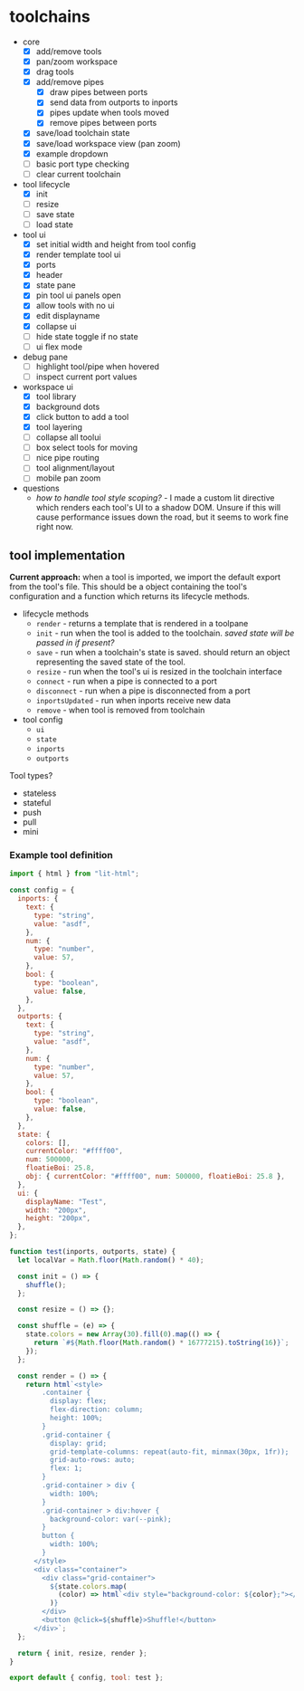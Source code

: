 # toolchains

- core
  - [x] add/remove tools
  - [x] pan/zoom workspace
  - [x] drag tools
  - [x] add/remove pipes
    - [x] draw pipes between ports
    - [x] send data from outports to inports
    - [x] pipes update when tools moved
    - [x] remove pipes between ports
  - [x] save/load toolchain state
  - [x] save/load workspace view (pan zoom)
  - [x] example dropdown
  - [ ] basic port type checking
  - [ ] clear current toolchain
- tool lifecycle
  - [x] init
  - [ ] resize
  - [ ] save state
  - [ ] load state
- tool ui
  - [x] set initial width and height from tool config
  - [x] render template tool ui
  - [x] ports
  - [x] header
  - [x] state pane
  - [x] pin tool ui panels open
  - [x] allow tools with no ui
  - [x] edit displayname
  - [x] collapse ui
  - [ ] hide state toggle if no state
  - [ ] ui flex mode
- debug pane
  - [ ] highlight tool/pipe when hovered
  - [ ] inspect current port values
- workspace ui
  - [x] tool library
  - [x] background dots
  - [x] click button to add a tool
  - [x] tool layering
  - [ ] collapse all toolui
  - [ ] box select tools for moving
  - [ ] nice pipe routing
  - [ ] tool alignment/layout
  - [ ] mobile pan zoom
- questions
  - _how to handle tool style scoping?_ - I made a custom lit directive which
    renders each tool's UI to a shadow DOM. Unsure if this will cause
    performance issues down the road, but it seems to work fine right now.

## tool implementation

**Current approach:** when a tool is imported, we import the default export from
the tool's file. This should be a object containing the tool's configuration and
a function which returns its lifecycle methods.

- lifecycle methods
  - `render` - returns a template that is rendered in a toolpane
  - `init` - run when the tool is added to the toolchain. _saved state will be
    passed in if present?_
  - `save` - run when a toolchain's state is saved. should return an object
    representing the saved state of the tool.
  - `resize` - run when the tool's ui is resized in the toolchain interface
  - `connect` - run when a pipe is connected to a port
  - `disconnect` - run when a pipe is disconnected from a port
  - `inportsUpdated` - run when inports receive new data
  - `remove` - when tool is removed from toolchain
- tool config
  - `ui`
  - `state`
  - `inports`
  - `outports`

Tool types?

- stateless
- stateful
- push
- pull
- mini

### Example tool definition

```js
import { html } from "lit-html";

const config = {
  inports: {
    text: {
      type: "string",
      value: "asdf",
    },
    num: {
      type: "number",
      value: 57,
    },
    bool: {
      type: "boolean",
      value: false,
    },
  },
  outports: {
    text: {
      type: "string",
      value: "asdf",
    },
    num: {
      type: "number",
      value: 57,
    },
    bool: {
      type: "boolean",
      value: false,
    },
  },
  state: {
    colors: [],
    currentColor: "#ffff00",
    num: 500000,
    floatieBoi: 25.8,
    obj: { currentColor: "#ffff00", num: 500000, floatieBoi: 25.8 },
  },
  ui: {
    displayName: "Test",
    width: "200px",
    height: "200px",
  },
};

function test(inports, outports, state) {
  let localVar = Math.floor(Math.random() * 40);

  const init = () => {
    shuffle();
  };

  const resize = () => {};

  const shuffle = (e) => {
    state.colors = new Array(30).fill(0).map(() => {
      return `#${Math.floor(Math.random() * 16777215).toString(16)}`;
    });
  };

  const render = () => {
    return html`<style>
        .container {
          display: flex;
          flex-direction: column;
          height: 100%;
        }
        .grid-container {
          display: grid;
          grid-template-columns: repeat(auto-fit, minmax(30px, 1fr));
          grid-auto-rows: auto;
          flex: 1;
        }
        .grid-container > div {
          width: 100%;
        }
        .grid-container > div:hover {
          background-color: var(--pink);
        }
        button {
          width: 100%;
        }
      </style>
      <div class="container">
        <div class="grid-container">
          ${state.colors.map(
            (color) => html`<div style="background-color: ${color};"></div>`
          )}
        </div>
        <button @click=${shuffle}>Shuffle!</button>
      </div>`;
  };

  return { init, resize, render };
}

export default { config, tool: test };
```
